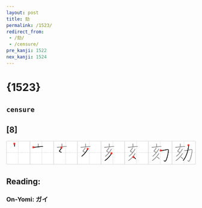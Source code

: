 ```yaml
---
layout: post
title: 劾
permalink: /1523/
redirect_from:
 - /劾/
 - /censure/
pre_kanji: 1522
nex_kanji: 1524
---
```


# {1523}

## `censure`

## [8]

<div class="stroke"><img src="../images/E58ABE.png" /></div>

## Reading:

### On-Yomi: ガイ

